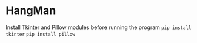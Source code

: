 # HangMan

Install Tkinter and Pillow modules before running the program
```pip install tkinter```
```pip install pillow```
